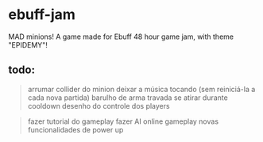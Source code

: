 # ebuff-jam
MAD minions! A game made for Ebuff 48 hour game jam, with theme "EPIDEMY"!

## todo:
> arrumar collider do minion
> deixar a música tocando (sem reiniciá-la a cada nova partida)
> barulho de arma travada se atirar durante cooldown
> desenho do controle dos players

> fazer tutorial do gameplay
> fazer AI
> online gameplay
> novas funcionalidades de power up

